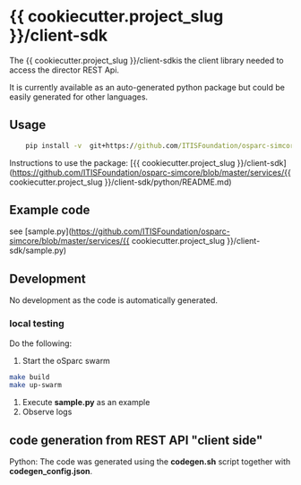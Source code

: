 # {{ cookiecutter.project_slug }}/client-sdk

The {{ cookiecutter.project_slug }}/client-sdkis the client library needed to access the director REST Api.

It is currently available as an auto-generated python package but could be easily generated for other languages.

## Usage

```cmd
    pip install -v  git+https://github.com/ITISFoundation/osparc-simcore.git@master#subdirectory=services/{{ cookiecutter.project_slug }}/client-sdk/python
```
Instructions to use the package: [{{ cookiecutter.project_slug }}/client-sdk](https://github.com/ITISFoundation/osparc-simcore/blob/master/services/{{ cookiecutter.project_slug }}/client-sdk/python/README.md)

## Example code

see [sample.py](https://github.com/ITISFoundation/osparc-simcore/blob/master/services/{{ cookiecutter.project_slug }}/client-sdk/sample.py)

## Development

No development as the code is automatically generated.

### local testing

Do the following:
1. Start the oSparc swarm
```bash
make build
make up-swarm
```
1. Execute __sample.py__ as an example
1. Observe logs

## code generation from REST API "client side"

Python: The code was generated using the __codegen.sh__ script together with __codegen_config.json__.

